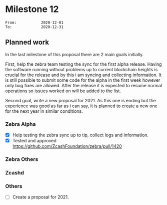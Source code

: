 # Milestone 12

```
From:           2020-12-01
To:             2020-12-31
```

## Planned work

In the last milestone of this proposal there are 2 main goals initially. 

First, help the zebra team testing the sync for the first alpha release. Having the software running without problems up to current blockchain heights is crucial for the release and by this i am syncing and collecting information. It is still possible to submit some code for the alpha in the first week however only bug fixes are allowed. After the release it is expected to resume normal operations so issues worked on will be added to the list. 

Second goal, write a new proposal for 2021. As this one is ending but the experience was good as far as i can say, it is planned to create a new one for the next year in similar conditions.  

### Zebra Alpha

- [x] Help testing the zebra sync up to tip, collect logs and information.
- [x] Tested and approved https://github.com/ZcashFoundation/zebra/pull/1420 

### Zebra Others

### Zcashd

### Others

- [ ] Create a proposal for 2021.
